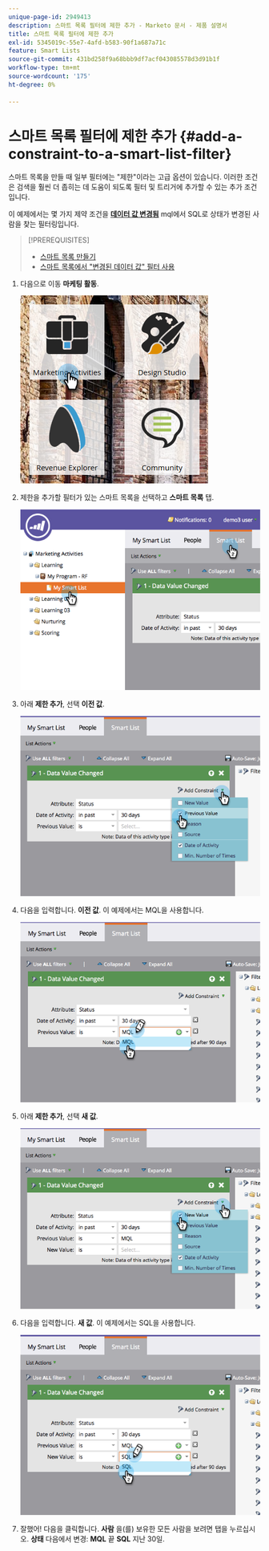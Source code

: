 ```yaml
---
unique-page-id: 2949413
description: 스마트 목록 필터에 제한 추가 - Marketo 문서 - 제품 설명서
title: 스마트 목록 필터에 제한 추가
exl-id: 5345019c-55e7-4afd-b583-90f1a687a71c
feature: Smart Lists
source-git-commit: 431bd258f9a68bbb9df7acf043085578d3d91b1f
workflow-type: tm+mt
source-wordcount: '175'
ht-degree: 0%

---
```


# 스마트 목록 필터에 제한 추가 {#add-a-constraint-to-a-smart-list-filter}

스마트 목록을 만들 때 일부 필터에는 &quot;제한&quot;이라는 고급 옵션이 있습니다. 이러한 조건은 검색을 훨씬 더 좁히는 데 도움이 되도록 필터 및 트리거에 추가할 수 있는 추가 조건입니다.

이 예제에서는 몇 가지 제약 조건을 **[데이터 값 변경됨](/help/marketo/product-docs/core-marketo-concepts/smart-campaigns/flow-actions/change-data-value.md)** mql에서 SQL로 상태가 변경된 사람을 찾는 필터링입니다.

>[!PREREQUISITES]
>
>* [스마트 목록 만들기](/help/marketo/product-docs/core-marketo-concepts/smart-lists-and-static-lists/creating-a-smart-list/create-a-smart-list.md)
>* [스마트 목록에서 &quot;변경된 데이터 값&quot; 필터 사용](/help/marketo/product-docs/core-marketo-concepts/smart-lists-and-static-lists/using-smart-lists/use-the-data-value-changed-filter-in-a-smart-list.md)
>

1. 다음으로 이동 **마케팅 활동**.

   ![](assets/ma-1.png)

1. 제한을 추가할 필터가 있는 스마트 목록을 선택하고 **스마트 목록** 탭.

   ![](assets/two-3.png)

1. 아래 **제한 추가**, 선택 **이전 값**.

   ![](assets/three-3.png)

1. 다음을 입력합니다. **이전 값**. 이 예제에서는 MQL을 사용합니다.

   ![](assets/four-2.png)

1. 아래 **제한 추가**, 선택 **새 값**.

   ![](assets/five.png)

1. 다음을 입력합니다. **새 값**. 이 예제에서는 SQL을 사용합니다.

   ![](assets/six.png)

1. 잘했어! 다음을 클릭합니다. **사람** 을(를) 보유한 모든 사람을 보려면 탭을 누르십시오. **상태** 다음에서 변경: **MQL** 끝 **SQL** 지난 30일.
